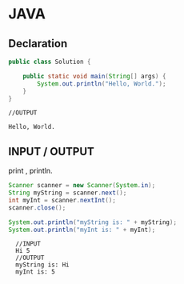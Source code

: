 # JAVA

## Declaration

```java
public class Solution {

    public static void main(String[] args) {
        System.out.println("Hello, World.");
    }
}
```

```
//OUTPUT

Hello, World.
```

## INPUT / OUTPUT

print , println.

```java
Scanner scanner = new Scanner(System.in);
String myString = scanner.next();
int myInt = scanner.nextInt();
scanner.close();

System.out.println("myString is: " + myString);
System.out.println("myInt is: " + myInt);
```

```
  //INPUT
  Hi 5
  //OUTPUT
  myString is: Hi
  myInt is: 5
```
